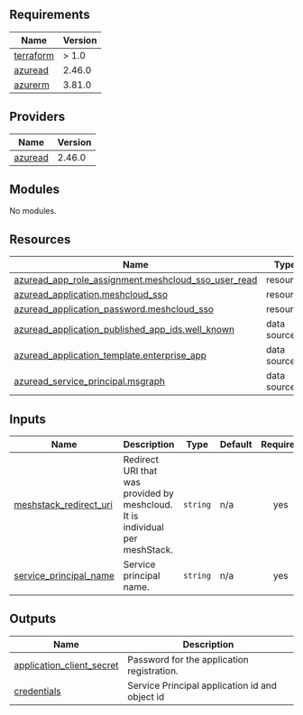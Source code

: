 <!-- BEGIN_TF_DOCS -->
## Requirements

| Name | Version |
|------|---------|
| <a name="requirement_terraform"></a> [terraform](#requirement\_terraform) | > 1.0 |
| <a name="requirement_azuread"></a> [azuread](#requirement\_azuread) | 2.46.0 |
| <a name="requirement_azurerm"></a> [azurerm](#requirement\_azurerm) | 3.81.0 |

## Providers

| Name | Version |
|------|---------|
| <a name="provider_azuread"></a> [azuread](#provider\_azuread) | 2.46.0 |

## Modules

No modules.

## Resources

| Name | Type |
|------|------|
| [azuread_app_role_assignment.meshcloud_sso_user_read](https://registry.terraform.io/providers/hashicorp/azuread/2.46.0/docs/resources/app_role_assignment) | resource |
| [azuread_application.meshcloud_sso](https://registry.terraform.io/providers/hashicorp/azuread/2.46.0/docs/resources/application) | resource |
| [azuread_application_password.meshcloud_sso](https://registry.terraform.io/providers/hashicorp/azuread/2.46.0/docs/resources/application_password) | resource |
| [azuread_application_published_app_ids.well_known](https://registry.terraform.io/providers/hashicorp/azuread/2.46.0/docs/data-sources/application_published_app_ids) | data source |
| [azuread_application_template.enterprise_app](https://registry.terraform.io/providers/hashicorp/azuread/2.46.0/docs/data-sources/application_template) | data source |
| [azuread_service_principal.msgraph](https://registry.terraform.io/providers/hashicorp/azuread/2.46.0/docs/data-sources/service_principal) | data source |

## Inputs

| Name | Description | Type | Default | Required |
|------|-------------|------|---------|:--------:|
| <a name="input_meshstack_redirect_uri"></a> [meshstack\_redirect\_uri](#input\_meshstack\_redirect\_uri) | Redirect URI that was provided by meshcloud. It is individual per meshStack. | `string` | n/a | yes |
| <a name="input_service_principal_name"></a> [service\_principal\_name](#input\_service\_principal\_name) | Service principal name. | `string` | n/a | yes |

## Outputs

| Name | Description |
|------|-------------|
| <a name="output_application_client_secret"></a> [application\_client\_secret](#output\_application\_client\_secret) | Password for the application registration. |
| <a name="output_credentials"></a> [credentials](#output\_credentials) | Service Principal application id and object id |
<!-- END_TF_DOCS -->